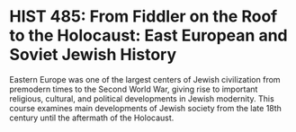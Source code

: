 # HIST 485: From Fiddler on the Roof to the Holocaust: East European and Soviet Jewish History

Eastern Europe was one of the largest centers of Jewish civilization from premodern times to the Second World War, giving rise to important religious, cultural, and political developments in Jewish modernity. This course examines main developments of Jewish society from the late 18th century until the aftermath of the Holocaust.